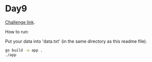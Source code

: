 # Day9

[Challenge link](https://adventofcode.com/2021/day/9).

How to run:

Put your data into 'data.txt' (in the same directory as this readme file).

```sh
go build -o app .
./app
```

